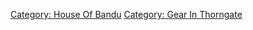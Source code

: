 [Category: House Of Bandu](Category:_House_Of_Bandu "wikilink")
[Category: Gear In Thorngate](Category:_Gear_In_Thorngate "wikilink")
